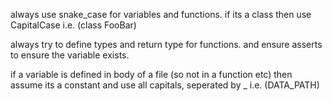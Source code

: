 always use snake_case for variables and functions. if its a class then use CapitalCase i.e. (class FooBar)

always try to define types and return type for functions. and ensure asserts to ensure the variable exists.

if a variable is defined in body of a file (so not in a function etc) then assume its a constant and use all capitals, seperated by _ i.e. (DATA_PATH)